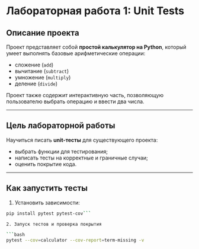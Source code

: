 # Лабораторная работа 1: Unit Tests

## Описание проекта
Проект представляет собой **простой калькулятор на Python**, который умеет выполнять базовые арифметические операции:
- сложение (`add`)
- вычитание (`subtract`)
- умножение (`multiply`)
- деление (`divide`)

Проект также содержит интерактивную часть, позволяющую пользователю выбрать операцию и ввести два числа.

---

## Цель лабораторной работы
Научиться писать **unit-тесты** для существующего проекта:
- выбрать функции для тестирования;
- написать тесты на корректные и граничные случаи;
- оценить покрытие кода.

---
## Как запустить тесты

1. Установить зависимости:
```bash
pip install pytest pytest-cov```

2. Запуск тестов и проверка покрытия

```bash
pytest --cov=calculator --cov-report=term-missing -v
```



